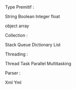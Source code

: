 Type Premitif :

String
Boolean
Integer
float

object
array



Collection : 

Stack
Queue
Dictionary
List


Threading :

Thread
Task
Parallel 
Multitasking

Parser :

Xml
Yml
